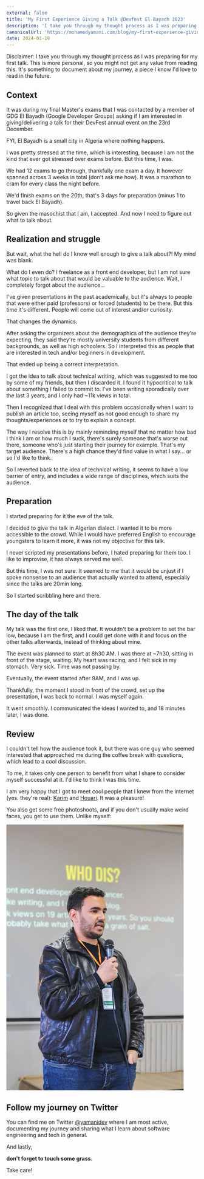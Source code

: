 ```yaml
---
external: false
title: 'My First Experience Giving a Talk @Devfest El Bayadh 2023'
description: 'I take you through my thought process as I was preparing for my first talk and sharing my experience. This is a personal piece, so you might not get any value from reading this.'
canonicalUrl: 'https://mohamedyamani.com/blog/my-first-experience-giving-a-talk-at-devfest-el-bayadh-2023/'
date: 2024-01-19
---
```


Disclaimer: I take you through my thought process as I was preparing for my first talk. This is more personal, so you might not get any value from reading this. It's something to document about my journey, a piece I know I'd love to read in the future.

## Context

It was during my final Master's exams that I was contacted by a member of GDG El Bayadh (Google Developer Groups) asking if I am interested in giving/delivering a talk for their DevFest annual event on the 23rd December.

FYI, El Bayadh is a small city in Algeria where nothing happens.

I was pretty stressed at the time, which is interesting, because I am not the kind that ever got stressed over exams before. But this time, I was.

We had 12 exams to go through, thankfully one exam a day. It however spanned across 3 weeks in total (don't ask me how). It was a marathon to cram for every class the night before.

We'd finish exams on the 20th, that's 3 days for preparation (minus 1 to travel back El Bayadh).

So given the masochist that I am, I accepted. And now I need to figure out what to talk about.

## Realization and struggle

But wait, what the hell do I know well enough to give a talk about?! My mind was blank.

What do I even do? I freelance as a front end developer, but I am not sure what topic to talk about that would be valuable to the audience. Wait, I completely forgot about the audience...

I've given presentations in the past academically, but it's always to people that were either paid (professors) or forced (students) to be there. But this time it's different. People will come out of interest and/or curiosity.

That changes the dynamics.

After asking the organizers about the demographics of the audience they're expecting, they said they're mostly university students from different backgrounds, as well as high schoolers. So I interpreted this as people that are interested in tech and/or beginners in development.

That ended up being a correct interpretation.

I got the idea to talk about technical writing, which was suggested to me too by some of my friends, but then I discarded it. I found it hypocritical to talk about something I failed to commit to. I've been writing sporadically over the last 3 years, and I only had ~11k views in total.

Then I recognized that I deal with this problem occasionally when I want to publish an article too, seeing myself as not good enough to share my thoughts/experiences or to try to explain a concept.

The way I resolve this is by mainly reminding myself that no matter how bad I think I am or how much I suck, there's surely someone that's worse out there, someone who's just starting their journey for example. That's my target audience. There's a high chance they'd find value in what I say... or so I'd like to think.

So I reverted back to the idea of technical writing, it seems to have a low barrier of entry, and includes a wide range of disciplines, which suits the audience.

## Preparation

I started preparing for it the eve of the talk.

I decided to give the talk in Algerian dialect. I wanted it to be more accessible to the crowd. While I would have preferred English to encourage youngsters to learn it more, it was not my objective for this talk.

I never scripted my presentations before, I hated preparing for them too. I like to improvise, it has always served me well.

But this time, I was not sure. It seemed to me that it would be unjust if I spoke nonsense to an audience that actually wanted to attend, especially since the talks are 20min long.

So I started scribbling here and there.

## The day of the talk

My talk was the first one, I liked that. It wouldn't be a problem to set the bar low, because I am the first, and I could get done with it and focus on the other talks afterwards, instead of thinking about mine.

The event was planned to start at 8h30 AM. I was there at ~7h30, sitting in front of the stage, waiting. My heart was racing, and I felt sick in my stomach. Very sick. Time was not passing by.

Eventually, the event started after 9AM, and I was up.

Thankfully, the moment I stood in front of the crowd, set up the presentation, I was back to normal. I was myself again.

It went smoothly. I communicated the ideas I wanted to, and 18 minutes later, I was done.

## Review

I couldn't tell how the audience took it, but there was one guy who seemed interested that approached me during the coffee break with questions, which lead to a cool discussion.

To me, it takes only one person to benefit from what I share to consider myself successful at it. I'd like to think I was this time.

I am very happy that I got to meet cool people that I knew from the internet (yes. they're real): [Karim](https://twitter.com/karimkos) and [Houari](https://twitter.com/HouariZegai). It was a pleasure!

You also get some free photoshoots, and if you don't usually make weird faces, you get to use them. Unlike myself:

![picture of myself making a weird face giving the talk with a slide titled "who dis" behind me](/images/me-giving-a-talk-devfest-2023.jpg)

## Follow my journey on Twitter

You can find me on Twitter [@yamanidev](https://twitter.com/yamanidev) where I am most active, documenting my journey and sharing what I learn about software engineering and tech in general.

And lastly,

**don't forget to touch some grass.**

Take care!
